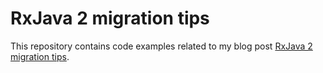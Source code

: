 # RxJava 2 migration tips
This repository contains code examples related to my blog post [RxJava 2 migration tips](https://christiaanrudolfs.com/rxjava2-migration-tips/).

